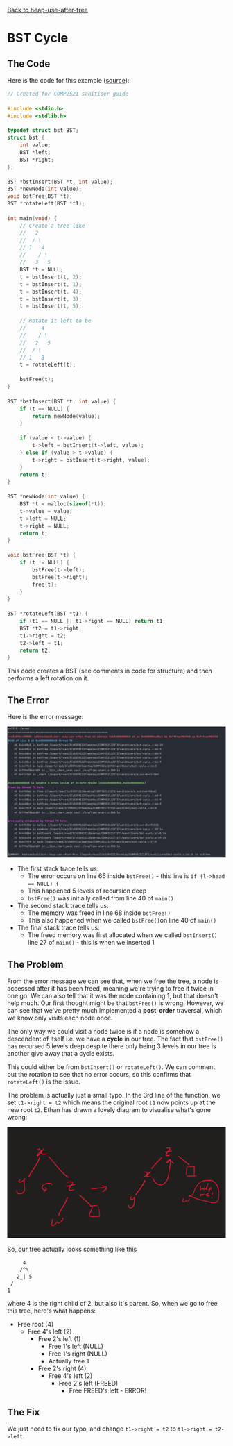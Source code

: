 [Back to heap-use-after-free](..)

# BST Cycle

## The Code

Here is the code for this example ([source](bst-cycle.c)):

```c
// Created for COMP2521 sanitiser guide

#include <stdio.h>
#include <stdlib.h>

typedef struct bst BST;
struct bst {
    int value;
    BST *left;
    BST *right;
};

BST *bstInsert(BST *t, int value);
BST *newNode(int value);
void bstFree(BST *t);
BST *rotateLeft(BST *t1);

int main(void) {
    // Create a tree like
    //   2
    //  / \
    // 1   4
    //    / \
    //   3   5
    BST *t = NULL;
    t = bstInsert(t, 2);
    t = bstInsert(t, 1);
    t = bstInsert(t, 4);
    t = bstInsert(t, 3);
    t = bstInsert(t, 5);
    
    // Rotate it left to be
    //     4
    //    / \
    //   2   5
    //  / \
    // 1   3
    t = rotateLeft(t);
    
    bstFree(t);
}

BST *bstInsert(BST *t, int value) {
    if (t == NULL) {
        return newNode(value);
    }
    
    if (value < t->value) {
        t->left = bstInsert(t->left, value);
    } else if (value > t->value) {
        t->right = bstInsert(t->right, value);
    }
    return t;
}

BST *newNode(int value) {
    BST *t = malloc(sizeof(*t));
    t->value = value;
    t->left = NULL;
    t->right = NULL;
    return t;
}

void bstFree(BST *t) {
    if (t != NULL) {
        bstFree(t->left);
        bstFree(t->right);
        free(t);
    }
}

BST *rotateLeft(BST *t1) {
    if (t1 == NULL || t1->right == NULL) return t1;
    BST *t2 = t1->right;
    t1->right = t2;
    t2->left = t1;
    return t2;
}

```

This code creates a BST (see comments in code for structure) and then performs a left rotation on it.


## The Error

Here is the error message:

![error message](error.png)

- The first stack trace tells us:
    - The error occurs on line 66 inside `bstFree()` - this line is `if (l->head == NULL) {`
    - This happened 5 levels of recursion deep
    - `bstFree()` was initially called from line 40 of `main()`
- The second stack trace tells us:
    - The memory was freed in line 68 inside `bstFree()`
    - This also happened when we called `bstFree()`on line 40 of `main()`
- The final stack trace tells us:
    - The freed memory was first allocated when we called `bstInsert()` line 27 of `main()` - this is when we inserted 1

## The Problem

From the error message we can see that, when we free the tree, a node is accessed after it has been freed, meaning we're trying to free it twice in one go. We can also tell that it was the node containing 1, but that doesn't help much. Our first thought might be that `bstFree()` is wrong. However, we can see that we've pretty much implemented a **post-order** traversal, which we know only visits each node once. 

The only way we could visit a node twice is if a node is somehow a descendent of itself i.e. we have a **cycle** in our tree. The fact that `bstFree()` has recursed 5 levels deep despite there only being 3 levels in our tree is another give away that a cycle exists.

This could either be from `bstInsert()` or `rotateLeft()`. We can comment out the rotation to see that no error occurs, so this confirms that `rotateLeft()` is the issue.

The problem is actually just a small typo. In the 3rd line of the function, we set `t1->right = t2` which means the original root `t1` now points up at the new root `t2`. Ethan has drawn a lovely diagram to visualise what's gone wrong:

![rotation diagram](diagram.png)

So, our tree actually looks something like this
```
     4
    /^\
   2_| 5
 /
1
```
where 4 is the right child of 2, but also it's parent. So, when we go to free this tree, here's what happens:

- Free root (4)
  - Free 4's left (2)
    - Free 2's left (1)
      - Free 1's left (NULL)
      - Free 1's right (NULL)
      - Actually free 1
    - Free 2's right (4)
      - Free 4's left (2)
        - Free 2's left (FREED)
          - Free FREED's left - ERROR!

## The Fix

We just need to fix our typo, and change `t1->right = t2` to `t1->right = t2->left`.
